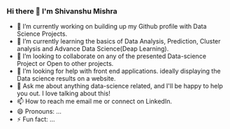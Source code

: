 ### Hi there 👋 I'm Shivanshu Mishra

<!--
**shivanshum/shivanshum** is a ✨ _special_ ✨ repository because its `README.md` (this file) appears on your GitHub profile.

Here are some ideas to get you started:-->

- 🔭 I’m currently working on building up my Github profile with Data Science Projects.
- 🌱 I’m currently learning the basics of Data Analysis, Prediction, Cluster analysis and Advance Data Science(Deap Learning).
- 👯 I’m looking to collaborate on any of the presented Data-science Project or Open to other projects.
- 🤔 I’m looking for help with front end applications. ideally displaying the Data science results on a website.
- 💬 Ask me about anything data-science related, and I'll be happy to help you out. I love talking about this!
- 📫 How to reach me email me or connect on LinkedIn.
- 😄 Pronouns: ...
- ⚡ Fun fact: ...

